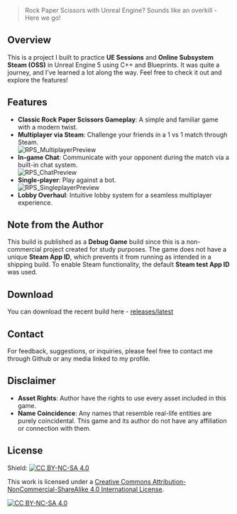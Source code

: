 > Rock Paper Scissors with Unreal Engine? Sounds like an overkill - Here we go!

## Overview
This is a project I built to practice **UE Sessions** and **Online Subsystem Steam (OSS)** in Unreal Engine 5 using C++ and Blueprints. It was quite a journey, and I’ve learned a lot along the way. Feel free to check it out and explore the features!

## Features
- **Classic Rock Paper Scissors Gameplay**: A simple and familiar game with a modern twist.
- **Multiplayer via Steam**: Challenge your friends in a 1 vs 1 match through Steam. <br/>
![RPS_MultiplayerPreview](https://github.com/user-attachments/assets/5f196c4b-0a19-499e-88a7-506f4a4c08df)
- **In-game Chat**: Communicate with your opponent during the match via a built-in chat system. <br/>
![RPS_ChatPreview](https://github.com/user-attachments/assets/7fc1fe95-c363-4e8e-b0ab-003e64980588)
- **Single-player**: Play against a bot. <br/>
![RPS_SingleplayerPreview](https://github.com/user-attachments/assets/6fbe1727-6b8f-40e2-9c04-5c006f57c27d)
- **Lobby Overhaul**: Intuitive lobby system for a seamless multiplayer experience.

## Note from the Author
This build is published as a **Debug Game** build since this is a non-commercial project created for study purposes. The game does not have a unique **Steam App ID**, which prevents it from running as intended in a shipping build. To enable Steam functionality, the default **Steam test App ID** was used.

## Download
You can download the recent build here - [releases/latest](https://github.com/PlayinPistols2d/RockPaperScissorsUE/releases/latest)

## Contact
For feedback, suggestions, or inquiries, please feel free to contact me through Github or any media linked to my profile.

## Disclaimer
- **Asset Rights**: Author have the rights to use every asset included in this game.
- **Name Coincidence**: Any names that resemble real-life entities are purely coincidental. This game and its author do not have any affiliation or connection with them.

## License
Shield: [![CC BY-NC-SA 4.0][cc-by-nc-sa-shield]][cc-by-nc-sa]

This work is licensed under a
[Creative Commons Attribution-NonCommercial-ShareAlike 4.0 International License][cc-by-nc-sa].

[![CC BY-NC-SA 4.0][cc-by-nc-sa-image]][cc-by-nc-sa]

[cc-by-nc-sa]: http://creativecommons.org/licenses/by-nc-sa/4.0/
[cc-by-nc-sa-image]: https://licensebuttons.net/l/by-nc-sa/4.0/88x31.png
[cc-by-nc-sa-shield]: https://img.shields.io/badge/License-CC%20BY--NC--SA%204.0-lightgrey.svg
